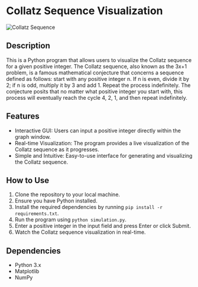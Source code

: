 # Collatz Sequence Visualization

![Collatz Sequence](collatz_sequence_demo.gif)

## Description

This is a Python program that allows users to visualize the Collatz sequence for a given positive integer. The Collatz sequence, also known as the 3x+1 problem, is a famous mathematical conjecture that concerns a sequence defined as follows: start with any positive integer n. If n is even, divide it by 2; if n is odd, multiply it by 3 and add 1. Repeat the process indefinitely. The conjecture posits that no matter what positive integer you start with, this process will eventually reach the cycle 4, 2, 1, and then repeat indefinitely.

## Features

- Interactive GUI: Users can input a positive integer directly within the graph window.
- Real-time Visualization: The program provides a live visualization of the Collatz sequence as it progresses.
- Simple and Intuitive: Easy-to-use interface for generating and visualizing the Collatz sequence.

## How to Use

1. Clone the repository to your local machine.
2. Ensure you have Python installed.
3. Install the required dependencies by running `pip install -r requirements.txt`.
4. Run the program using `python simulation.py`.
5. Enter a positive integer in the input field and press Enter or click Submit.
6. Watch the Collatz sequence visualization in real-time.

## Dependencies

- Python 3.x
- Matplotlib
- NumPy

